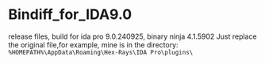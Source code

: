 # Bindiff_for_IDA9.0

release files, build for ida pro 9.0.240925, binary ninja 4.1.5902
Just replace the original file,for example, mine is in the directory: `%HOMEPATH%\AppData\Roaming\Hex-Rays\IDA Pro\plugins\`
